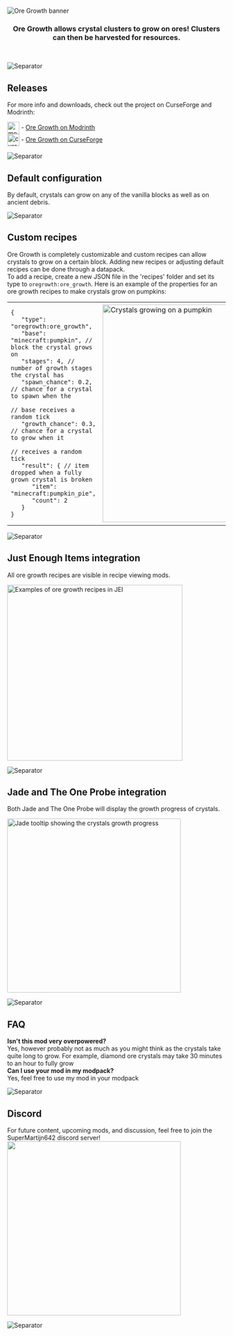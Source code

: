 ![Ore Growth banner](https://imgur.com/lUuE4jX.png)

<div align='center'>

### **Ore Growth** allows crystal clusters to grow on ores! Clusters can then be harvested for resources.
</div>
<br>

![Separator](https://imgur.com/VJlpisR.png)

## Releases

For more info and downloads, check out the project on CurseForge and Modrinth:  

<img alt="modrinth" align="center" height="28" src="https://cdn.jsdelivr.net/npm/@intergrav/devins-badges@3/assets/cozy-minimal/available/modrinth_vector.svg"> - [Ore Growth on Modrinth](https://modrinth.com/mod/ore-growth)  
<img alt="curseforge" align="center" height="28" src="https://cdn.jsdelivr.net/npm/@intergrav/devins-badges@3/assets/cozy-minimal/available/curseforge_vector.svg"> - [Ore Growth on CurseForge](https://curseforge.com/minecraft/mc-mods/ore-growth)

![Separator](https://imgur.com/cOOwZGx.png)

## Default configuration
By default, crystals can grow on any of the vanilla blocks as well as on ancient debris.

![Separator](https://imgur.com/bDXpr0y.png)

## Custom recipes

Ore Growth is completely customizable and custom recipes can allow crystals to grow on a certain block. Adding new recipes or adjusting default recipes can be done through a datapack.  
To add a recipe, create a new JSON file in the 'recipes' folder and set its type to `oregrowth:ore_growth`. Here is an example of the properties for an ore growth recipes to make crystals grow on pumpkins:

<table>
<tr><td>

```json5
{
   "type": "oregrowth:ore_growth",
   "base": "minecraft:pumpkin", // block the crystal grows on
   "stages": 4, // number of growth stages the crystal has
   "spawn_chance": 0.2, // chance for a crystal to spawn when the
                        // base receives a random tick
   "growth_chance": 0.3, // chance for a crystal to grow when it
                         // receives a random tick
   "result": { // item dropped when a fully grown crystal is broken
      "item": "minecraft:pumpkin_pie",
      "count": 2
   }
}
```

</td><td>
<img width='500' src='https://imgur.com/Sp2j1Yl.png' alt='Crystals growing on a pumpkin'>
</td></tr>
</table>

![Separator](https://imgur.com/VJlpisR.png)

## Just Enough Items integration
All ore growth recipes are visible in recipe viewing mods.

<img width='404' alt='Examples of ore growth recipes in JEI' src='https://imgur.com/eURhlC2.gif'>

![Separator](https://imgur.com/cOOwZGx.png)

## Jade and The One Probe integration
Both Jade and The One Probe will display the growth progress of crystals.

<img width='400' alt='Jade tooltip showing the crystals growth progress' src='https://imgur.com/6M4iXVJ.gif'>

![Separator](https://imgur.com/bDXpr0y.png)

## FAQ
**Isn't this mod very overpowered?**  
Yes, however probably not as much as you might think as the crystals take quite long to grow. For example, diamond ore crystals may take 30 minutes to an hour to fully grow  
**Can I use your mod in my modpack?**  
Yes, feel free to use my mod in your modpack

![Separator](https://imgur.com/VJlpisR.png)

## Discord
For future content, upcoming mods, and discussion, feel free to join the SuperMartijn642 discord server!  
[<img width='400' src='https://imgur.com/IG1us6p.png'>](https://discord.gg/QEbGyUYB2e)

![Separator](https://imgur.com/cOOwZGx.png)
